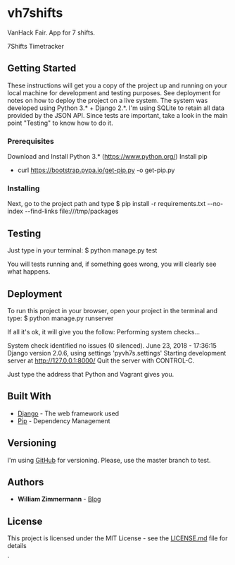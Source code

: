 # vh7shifts
VanHack Fair. App for 7 shifts.

7Shifts Timetracker

## Getting Started

These instructions will get you a copy of the project up and running on your local machine for development and testing purposes. See deployment for notes on how to deploy the project on a live system.
The system was developed using Python 3.* + Django 2.*. I'm using SQLite to retain all data provided by the JSON API. Since tests are important, take a look in the main point "Testing" to know how to do it.

### Prerequisites

Download and Install Python 3.* (https://www.python.org/)
Install pip
- curl https://bootstrap.pypa.io/get-pip.py -o get-pip.py


### Installing

Next, go to the project path and type
$ pip install -r requirements.txt --no-index --find-links file:///tmp/packages


## Testing

Just type in your terminal:
$ python manage.py test

You will tests running and, if something goes wrong, you will clearly see what happens.

## Deployment

To run this project in your browser, open your project in the terminal and type:
$ python manage.py runserver

If all it's ok, it will give you the follow:
Performing system checks...

System check identified no issues (0 silenced).
June 23, 2018 - 17:36:15
Django version 2.0.6, using settings 'pyvh7s.settings'
Starting development server at http://127.0.0.1:8000/
Quit the server with CONTROL-C.

Just type the address that Python and Vagrant gives you.

## Built With

* [Django](https://www.python.org/) - The web framework used
* [Pip](https://pip.pypa.io/en/stable/installing/) - Dependency Management


## Versioning

I'm using [GitHub](http://github.com/) for versioning. Please, use the master branch to test.

## Authors

* **William Zimmermann** - [Blog](http://www.williamzimmermann.com.br)


## License

This project is licensed under the MIT License - see the [LICENSE.md](LICENSE.md) file for details

`
